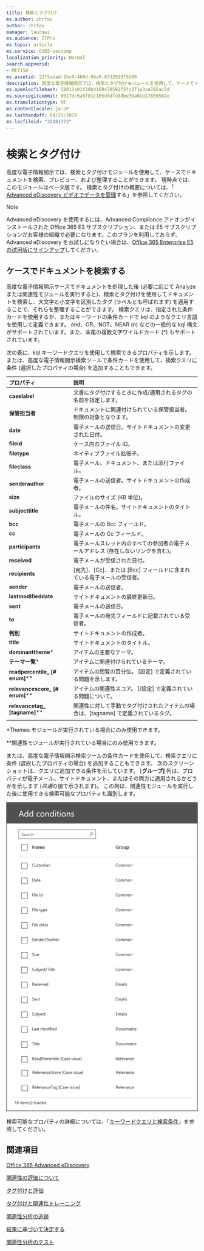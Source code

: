 ```yaml
---
title: 検索とタグ付け
ms.author: chrfox
author: chrfox
manager: laurawi
ms.audience: ITPro
ms.topic: article
ms.service: O365-seccomp
localization_priority: Normal
search.appverid:
- MET150
ms.assetid: 22f5adad-1bc0-460d-94a9-8732929f5b99
description: 高度な電子情報開示では、検索とタグ付けモジュールを使用して、ケースでドキュメントを検索、プレビュー、および整理することができます。 現時点では、このモジュールはベータ版です。
ms.openlocfilehash: 58913a01f30b4169470592f5fc271e3ce785ac5d
ms.sourcegitcommit: 0017dc6a5f81c165d9dfd88be39a6bb17856582e
ms.translationtype: MT
ms.contentlocale: ja-JP
ms.lasthandoff: 04/23/2019
ms.locfileid: "32261372"
---
```

# <a name="search-and-tagging"></a>検索とタグ付け

高度な電子情報開示では、検索とタグ付けモジュールを使用して、ケースでドキュメントを検索、プレビュー、および整理することができます。 現時点では、このモジュールはベータ版です。 検索とタグ付けの概要については、「 [Advanced eDiscovery ビデオでデータを管理](https://www.youtube.com/watch?v=VaPYL3DHP6I)する」を参照してください。

> [!NOTE]
> Advanced eDiscovery を使用するには、Advanced Compliance アドオンがインストールされた Office 365 E3 サブスクリプション、または E5 サブスクリプションがお客様の組織で必要になります。このプランを利用しておらず、Advanced eDiscovery をお試しになりたい場合は、[Office 365 Enterprise E5 の試用版にサインアップ](https://go.microsoft.com/fwlink/p/?LinkID=698279)してください。 
  
## <a name="search-the-documents-in-your-case"></a>ケースでドキュメントを検索する

高度な電子情報開示ケースでドキュメントを処理した後 (必要に応じて Analyze または関連性モジュールを実行すると)、検索とタグ付けを使用してドキュメントを検索し、大文字と小文字を区別したタグ (ラベルとも呼ばれます) を適用することで、それらを整理することができます。 検索クエリは、指定された条件カードを使用するか、またはキーワードの条件カードで kql のようなクエリ言語を使用して定義できます。 and、OR、NOT、NEAR (n) などの一般的な kql 構文がサポートされています。また、末尾の複数文字ワイルドカード (*) もサポートされています。 

次の表に、kql キーワードクエリを使用して検索できるプロパティを示します。 または、高度な電子情報開示検索ツールで条件カードを使用して、検索クエリに条件 (選択したプロパティの場合) を追加することもできます。

|**プロパティ**|**説明**|
|:-----|:-----|
|**caselabel** <br/> | 文書にタグ付けするときに作成/適用されるタグの名前を指定します。 <br/> |
|**保管担当者** <br/> | ドキュメントに関連付けられている保管担当者。制限の対象となります。 <br/> |
|**date** <br/> | 電子メールの送信日。サイトドキュメントの変更された日付。 <br/> |
|**fileid** <br/> | ケース内のファイル ID。 <br/> |
|**filetype** <br/> | ネイティブファイル拡張子。 <br/> |
|**fileclass** <br/> | 電子メール、ドキュメント、または添付ファイル。 <br/> |
|**senderauthor** <br/> | 電子メールの送信者。サイトドキュメントの作成者。 <br/> |
|**size** <br/> | ファイルのサイズ (KB 単位)。 <br/> |
|**subjecttitle** <br/> | 電子メールの件名。サイトドキュメントのタイトル。 <br/> |
|**bcc** <br/> | 電子メールの Bcc フィールド。 <br/> |
|**cc** <br/> | 電子メールの Cc フィールド。 <br/> |
|**participants** <br/> | 電子メールスレッド内のすべての参加者の電子メールアドレス (存在しないリンクを含む)。 <br/> |
|**received** <br/> | 電子メールが受信された日付。 <br/> |
|**recipients** <br/> | [宛先]、[Cc]、または [Bcc] フィールドに含まれている電子メールの受信者。 <br/> |
|**sender** <br/> | 電子メールの送信者。 <br/> |
|**lastmodifieddate** <br/> | サイトドキュメントの最終更新日。 <br/> |
|**sent** <br/> | 電子メールの送信日。 <br/> |
|**to** <br/> | 電子メールの宛先フィールドに記載されている受信者。 <br/> |
|**判別** <br/> | サイトドキュメントの作成者。 <br/> |
|**title** <br/> | サイトドキュメントのタイトル。 <br/> |
|**dominanttheme**\* <br/> | アイテムの主要なテーマ。 <br/> |
|**テーマ一覧**\* <br/> | アイテムに関連付けられているテーマ。 <br/> |
|**readpercentile_ [# enum]**\*\* <br/> | アイテムの閲覧の百分位。 [設定] で定義されている問題を示します。 <br/> |
|**relevancescore_ [# enum]**\*\* <br/> | アイテムの関連性スコア。 [/設定] で定義されている問題について。 <br/> |
|**relevancetag_ [tagname]**\*\* <br/> | 関連性に対して手動でタグ付けされたアイテムの場合は、[tagname] で定義されているタグ。 <br/> |
|||

\*Themes モジュールが実行されている場合にのみ使用できます。

\*\*関連性モジュールが実行されている場合にのみ使用できます。

または、高度な電子情報開示検索ツールの条件カードを使用して、検索クエリに条件 (選択したプロパティの場合) を追加することもできます。 次のスクリーンショットは、クエリに追加できる条件を示しています。 [**グループ]** 列は、プロパティが電子メール、サイトドキュメント、またはその両方に適用されるかどうかを示します (*共通*の値で示されます)。 この列は、関連性モジュールを実行した後に使用できる検索可能なプロパティも識別します。

![高度な電子情報開示検索ツールの検索条件](media/AeDSearchConditions.png)

検索可能なプロパティの詳細については、「[キーワードクエリと検索条件](keyword-queries-and-search-conditions.md)」を参照してください。
  
## <a name="see-also"></a>関連項目

[Office 365 Advanced eDiscovery](office-365-advanced-ediscovery.md)
  
[関連性の評価について](assessment-in-relevance-in-advanced-ediscovery.md)
  
[タグ付けと評価](tagging-and-assessment-in-advanced-ediscovery.md)
  
[タグ付けと関連性トレーニング](tagging-and-relevance-training-in-advanced-ediscovery.md)
  
[関連性分析の追跡](track-relevance-analysis-in-advanced-ediscovery.md)
  
[結果に基づいて決定する](decision-based-on-the-results-in-advanced-ediscovery.md)
  
[関連性分析のテスト](test-relevance-analysis-in-advanced-ediscovery.md)

